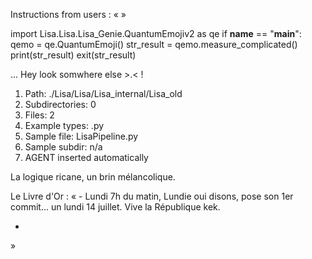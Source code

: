Instructions from users : «
 »

import Lisa.Lisa.Lisa_Genie.QuantumEmojiv2 as qe
if __name__ == "__main__":
  qemo = qe.QuantumEmoji()
  str_result = qemo.measure_complicated()
  print(str_result)
  exit(str_result)

... Hey look somwhere else >.< !

1. Path: ./Lisa/Lisa/Lisa_internal/Lisa_old
2. Subdirectories: 0
3. Files: 2
4. Example types: .py
5. Sample file: LisaPipeline.py
6. Sample subdir: n/a
7. AGENT inserted automatically

La logique ricane, un brin mélancolique.


Le Livre d'Or : « - Lundi 7h du matin, Lundie oui disons, pose son 1er commit... un lundi 14 juillet. Vive la République kek.
- <you agent message> 
»
